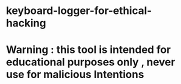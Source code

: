 # keyboard-logger-for-ethical-hacking

# Warning : this tool is intended for educational purposes only , never use for malicious Intentions
